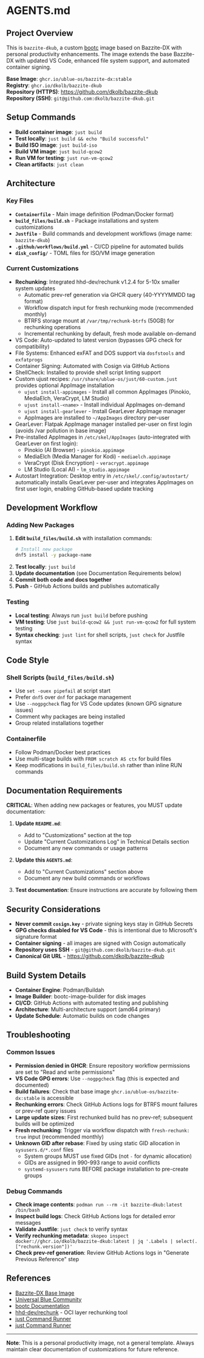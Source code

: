 # AGENTS.md

## Project Overview

This is `bazzite-dkub`, a custom [bootc](https://github.com/bootc-dev/bootc) image based on Bazzite-DX with personal productivity enhancements. The image extends the base Bazzite-DX with updated VS Code, enhanced file system support, and automated container signing.

**Base Image**: `ghcr.io/ublue-os/bazzite-dx:stable`  
**Registry**: `ghcr.io/dkolb/bazzite-dkub`  
**Repository (HTTPS)**: <https://github.com/dkolb/bazzite-dkub>  
**Repository (SSH)**: `git@github.com:dkolb/bazzite-dkub.git`

## Setup Commands

- **Build container image**: `just build`
- **Test locally**: `just build && echo "Build successful"`
- **Build ISO image**: `just build-iso`
- **Build VM image**: `just build-qcow2`
- **Run VM for testing**: `just run-vm-qcow2`
- **Clean artifacts**: `just clean`

## Architecture

### Key Files
- **`Containerfile`** - Main image definition (Podman/Docker format)
- **`build_files/build.sh`** - Package installations and system customizations
- **`Justfile`** - Build commands and development workflows (image name: `bazzite-dkub`)
- **`.github/workflows/build.yml`** - CI/CD pipeline for automated builds
- **`disk_config/`** - TOML files for ISO/VM image generation

### Current Customizations
- **Rechunking**: Integrated hhd-dev/rechunk v1.2.4 for 5-10x smaller system updates
  - Automatic prev-ref generation via GHCR query (40-YYYYMMDD tag format)
  - Workflow dispatch input for fresh rechunking mode (recommended monthly)
  - BTRFS storage mount at `/var/tmp/rechunk-btrfs` (50GB) for rechunking operations
  - Incremental rechunking by default, fresh mode available on-demand
- VS Code: Auto-updated to latest version (bypasses GPG check for compatibility)
- File Systems: Enhanced exFAT and DOS support via `dosfstools` and `exfatprogs`
- Container Signing: Automated with Cosign via GitHub Actions
- ShellCheck: Installed to provide shell script linting support
- Custom ujust recipes: `/usr/share/ublue-os/just/60-custom.just` provides optional AppImage installation
  - `ujust install-appimages` - Install all common AppImages (Pinokio, MediaElch, VeraCrypt, LM Studio)
  - `ujust install-<name>` - Install individual AppImages on-demand
  - `ujust install-gearlever` - Install GearLever AppImage manager
  - AppImages are installed to `~/AppImages` directory per-user
- GearLever: Flatpak AppImage manager installed per-user on first login (avoids /var pollution in base image)
- Pre-installed AppImages in `/etc/skel/AppImages` (auto-integrated with GearLever on first login):
  - Pinokio (AI Browser) - `pinokio.appimage`
  - MediaElch (Media Manager for Kodi) - `mediaelch.appimage`
  - VeraCrypt (Disk Encryption) - `veracrypt.appimage`
  - LM Studio (Local AI) - `lm_studio.appimage`
- Autostart Integration: Desktop entry in `/etc/skel/.config/autostart/` automatically installs GearLever per-user and integrates AppImages on first user login, enabling GitHub-based update tracking


## Development Workflow

### Adding New Packages
1. **Edit `build_files/build.sh`** with installation commands:
   ```bash
   # Install new package
   dnf5 install -y package-name
   ```
2. **Test locally**: `just build`
3. **Update documentation** (see Documentation Requirements below)
4. **Commit both code and docs together**
5. **Push** - GitHub Actions builds and publishes automatically

### Testing
- **Local testing**: Always run `just build` before pushing
- **VM testing**: Use `just build-qcow2 && just run-vm-qcow2` for full system testing
- **Syntax checking**: `just lint` for shell scripts, `just check` for Justfile syntax

## Code Style

### Shell Scripts (`build_files/build.sh`)
- Use `set -ouex pipefail` at script start
- Prefer `dnf5` over `dnf` for package management
- Use `--nogpgcheck` flag for VS Code updates (known GPG signature issues)
- Comment why packages are being installed
- Group related installations together

### Containerfile
- Follow Podman/Docker best practices
- Use multi-stage builds with `FROM scratch AS ctx` for build files
- Keep modifications in `build_files/build.sh` rather than inline RUN commands

## Documentation Requirements

**CRITICAL**: When adding new packages or features, you MUST update documentation:

1. **Update `README.md`**:
   - Add to "Customizations" section at the top
   - Update "Current Customizations Log" in Technical Details section
   - Document any new commands or usage patterns

2. **Update this `AGENTS.md`**:
   - Add to "Current Customizations" section above
   - Document any new build commands or workflows

3. **Test documentation**: Ensure instructions are accurate by following them

## Security Considerations

- **Never commit `cosign.key`** - private signing keys stay in GitHub Secrets
- **GPG checks disabled for VS Code** - this is intentional due to Microsoft's signature format
- **Container signing** - all images are signed with Cosign automatically
- **Repository uses SSH** - `git@github.com:dkolb/bazzite-dkub.git`
- **Canonical Git URL** - <https://github.com/dkolb/bazzite-dkub>

## Build System Details

- **Container Engine**: Podman/Buildah
- **Image Builder**: bootc-image-builder for disk images
- **CI/CD**: GitHub Actions with automated testing and publishing
- **Architecture**: Multi-architecture support (amd64 primary)
- **Update Schedule**: Automatic builds on code changes

## Troubleshooting

### Common Issues
- **Permission denied in GHCR**: Ensure repository workflow permissions are set to "Read and write permissions"
- **VS Code GPG errors**: Use `--nogpgcheck` flag (this is expected and documented)
- **Build failures**: Check that base image `ghcr.io/ublue-os/bazzite-dx:stable` is accessible
- **Rechunking errors**: Check GitHub Actions logs for BTRFS mount failures or prev-ref query issues
- **Large update sizes**: First rechunked build has no prev-ref; subsequent builds will be optimized
- **Fresh rechunking**: Trigger via workflow dispatch with `fresh-rechunk: true` input (recommended monthly)
- **Unknown GID after rebase**: Fixed by using static GID allocation in `sysusers.d/*.conf` files
  - System groups MUST use fixed GIDs (not `-` for dynamic allocation)
  - GIDs are assigned in 990-993 range to avoid conflicts
  - `systemd-sysusers` runs BEFORE package installation to pre-create groups

### Debug Commands
- **Check image contents**: `podman run --rm -it bazzite-dkub:latest /bin/bash`
- **Inspect build logs**: Check GitHub Actions logs for detailed error messages
- **Validate Justfile**: `just check` to verify syntax
- **Verify rechunking metadata**: `skopeo inspect docker://ghcr.io/dkolb/bazzite-dkub:latest | jq '.Labels | select(.["rechunk.version"])'`
- **Check prev-ref generation**: Review GitHub Actions logs in "Generate Previous Reference" step

## References

- [Bazzite-DX Base Image](https://github.com/ublue-os/bazzite-dx)
- [Universal Blue Community](https://universal-blue.discourse.group/)
- [bootc Documentation](https://github.com/bootc-dev/bootc/discussions)
- [hhd-dev/rechunk](https://github.com/hhd-dev/rechunk) - OCI layer rechunking tool
- [just Command Runner](https://just.systems/)
- [just Command Runner](https://just.systems/)

---

**Note**: This is a personal productivity image, not a general template. Always maintain clear documentation of customizations for future reference.